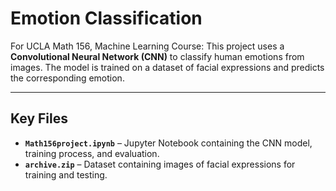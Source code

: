 # Emotion Classification 
For UCLA Math 156, Machine Learning Course:
This project uses a **Convolutional Neural Network (CNN)** to classify human emotions from images. The model is trained on a dataset of facial expressions and predicts the corresponding emotion.

---

## Key Files  

- **`Math156project.ipynb`** – Jupyter Notebook containing the CNN model, training process, and evaluation.  
- **`archive.zip`** – Dataset containing images of facial expressions for training and testing.  
